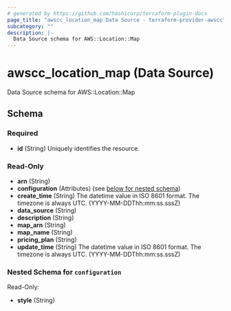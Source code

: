 ```yaml
---
# generated by https://github.com/hashicorp/terraform-plugin-docs
page_title: "awscc_location_map Data Source - terraform-provider-awscc"
subcategory: ""
description: |-
  Data Source schema for AWS::Location::Map
---
```


# awscc_location_map (Data Source)

Data Source schema for AWS::Location::Map



<!-- schema generated by tfplugindocs -->
## Schema

### Required

- **id** (String) Uniquely identifies the resource.

### Read-Only

- **arn** (String)
- **configuration** (Attributes) (see [below for nested schema](#nestedatt--configuration))
- **create_time** (String) The datetime value in ISO 8601 format. The timezone is always UTC. (YYYY-MM-DDThh:mm:ss.sssZ)
- **data_source** (String)
- **description** (String)
- **map_arn** (String)
- **map_name** (String)
- **pricing_plan** (String)
- **update_time** (String) The datetime value in ISO 8601 format. The timezone is always UTC. (YYYY-MM-DDThh:mm:ss.sssZ)

<a id="nestedatt--configuration"></a>
### Nested Schema for `configuration`

Read-Only:

- **style** (String)


